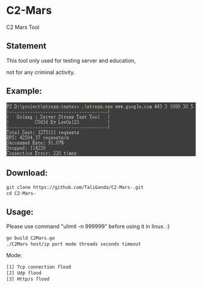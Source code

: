 # C2-Mars
C2 Mars Tool 


## Statement
This tool only used for testing server and education,

not for any criminal activity.
## Example:
![Example](https://raw.githubusercontent.com/Leeon123/Stress-tester/master/test.png)
## Download:

    git clone https://github.com/TaliGanda/C2-Mars-.git
    cd C2-Mars-

## Usage:
Please use command "ulimit -n 999999" before using it in linux. :)

    go build C2Mars.go
    ./C2Mars host/ip port mode threads seconds timeout
    
Mode:

    [1] Tcp connection flood
    [2] Udp flood
    [3] Http/s flood
